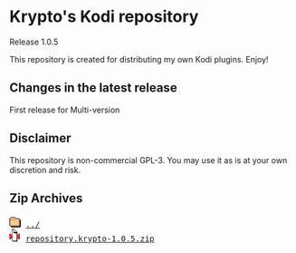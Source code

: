 # Krypto's Kodi repository
Release 1.0.5

This repository is created for distributing my own Kodi plugins. Enjoy!

## Changes in the latest release 
 First release for Multi-version

## Disclaimer 
 This repository is non-commercial GPL-3. You may use it as is at your own discretion and risk.
        

## Zip Archives
<pre>
<img src="../../icons/folder.gif" alt="[DIR]" > <a href="../">../</a> 
<img src="../../icons/compressed.gif" alt="[ZIP]" > <a href="repository.krypto-1.0.5.zip">repository.krypto-1.0.5.zip</a> 
</pre>
